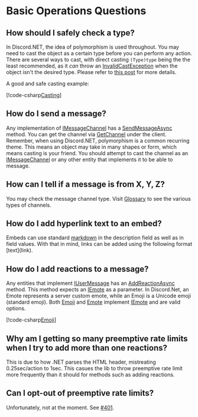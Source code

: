# Basic Operations Questions

## How should I safely check a type?
In Discord.NET, the idea of polymorphism is used throughout. You may 
need to cast the object as a certain type before you can perform any 
action. There are several ways to cast, with direct casting 
`(Type)type` being the the least recommended, as it *can* throw an 
[InvalidCastException] when the object isn't the desired type. 
Please refer to [this post] for more details.

A good and safe casting example:

[!code-csharp[Casting](samples/basics/cast.cs)]

[InvalidCastException]: https://docs.microsoft.com/en-us/dotnet/api/system.invalidcastexception
[this post]: https://docs.microsoft.com/en-us/dotnet/csharp/programming-guide/types/how-to-safely-cast-by-using-as-and-is-operators

## How do I send a message?

Any implementation of [IMessageChannel] has a [SendMessageAsync]
method. You can get the channel via [GetChannel] under the client.
Remember, when using Discord.NET, polymorphism is a common recurring 
theme. This means an object may take in many shapes or form, which 
means casting is your friend. You should attempt to cast the channel 
as an [IMessageChannel] or any other entity that implements it to be 
able to message.

[SendMessageAsync]: xref:Discord.IMessageChannel#Discord_IMessageChannel_SendMessageAsync_System_String_System_Boolean_Discord_Embed_Discord_RequestOptions_
[GetChannel]: xref:Discord.WebSocket.DiscordSocketClient#Discord_WebSocket_DiscordSocketClient_GetChannel_System_UInt64_

## How can I tell if a message is from X, Y, Z?

You may check the message channel type. Visit [Glossary] to see the 
various types of channels.

[Glossary]: Glossary.md#message-channels

## How do I add hyperlink text to an embed?

Embeds can use standard [markdown] in the description field as well as
 in field values. With that in mind, links can be added using the 
 following format \[text](link).

[markdown]: https://support.discordapp.com/hc/en-us/articles/210298617-Markdown-Text-101-Chat-Formatting-Bold-Italic-Underline-

## How do I add reactions to a message?

Any entities that implement [IUserMessage] has an [AddReactionAsync]
method. This method expects an [IEmote] as a parameter. 
In Discord.Net, an Emote represents a server custom emote, while an 
Emoji is a Unicode emoji (standard emoji). Both [Emoji] and [Emote] 
implement [IEmote] and are valid options. 

[!code-csharp[Emoji](samples/basics/emoji.cs)]

[AddReactionAsync]: xref:Discord.IUserMessage#Discord_IUserMessage_AddReactionAsync_Discord_IEmote_Discord_RequestOptions_
  
## Why am I getting so many preemptive rate limits when I try to add more than one reactions?

This is due to how .NET parses the HTML header, mistreating 
0.25sec/action to 1sec. This casues the lib to throw preemptive rate 
limit more frequently than it should for methods such as adding 
reactions.

## Can I opt-out of preemptive rate limits?
   
Unfortunately, not at the moment. See [#401](https://github.com/RogueException/Discord.Net/issues/401).
   

[IMessageChannel]: xref:Discord.IMessageChannel
[IUserMessage]: xref:Discord.IUserMessage
[IEmote]: xref:Discord.IEmote
[Emote]: xref:Discord.Emote
[Emoji]: xref:Discord.Emoji